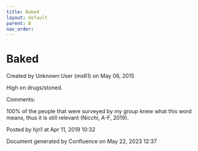 ```yaml
---
title: Baked
layout: default
parent: B
nav_order:
---
```


# Baked

Created by  Unknown User (ms61) on May 08, 2015

High on drugs/stoned.

Comments:

100% of the people that were surveyed by my group knew what this word means, thus it is still relevant (Nicchi, A-F, 2019). 

Posted by hjn1 at Apr 11, 2019 10:32

Document generated by Confluence on May 22, 2023 12:37


